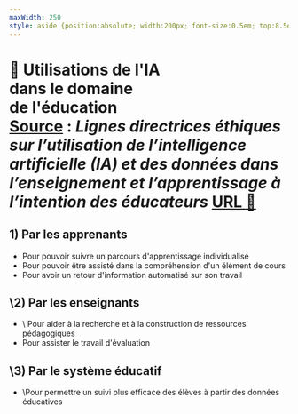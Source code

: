 ```yaml
---
maxWidth: 250
style: aside {position:absolute; width:200px; font-size:0.5em; top:8.5em; left:0em; line-height:1.5em}
---
```


# :wrench: Utilisations de l'IA <br>dans le domaine <br>de l'éducation <aside><u>Source</u> : _Lignes directrices éthiques sur l’utilisation de l’intelligence artificielle (IA) et des données dans l’enseignement et l’apprentissage à l’intention des éducateurs_ [URL :link:](https://data.europa.eu/doi/10.2766/420567)</aside>

## 1) Par les apprenants
- Pour pouvoir suivre un parcours d'apprentissage individualisé
- Pour pouvoir être assisté dans la compréhension d'un élément de cours
- Pour avoir un retour d'information automatisé sur son travail

## \\2) Par les enseignants
- \\ Pour aider à la recherche et à la construction de ressources pédagogiques
- Pour assister le travail d'évaluation

## \\3) Par le système éducatif
- \\Pour permettre un suivi plus efficace des élèves à partir des données éducatives
